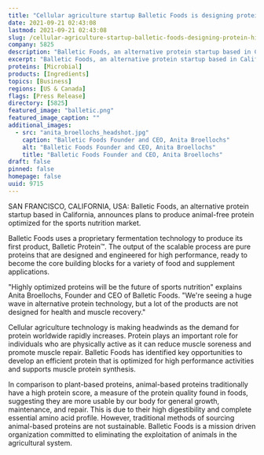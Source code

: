 ```yaml
---
title: "Cellular agriculture startup Balletic Foods is designing protein for high performance athletes"
date: 2021-09-21 02:43:08
lastmod: 2021-09-21 02:43:08
slug: /cellular-agriculture-startup-balletic-foods-designing-protein-high-performance-athletes
company: 5825
description: "Balletic Foods, an alternative protein startup based in California, announces plans to produce animal-free protein optimized for the sports nutrition market."
excerpt: "Balletic Foods, an alternative protein startup based in California, announces plans to produce animal-free protein optimized for the sports nutrition market."
proteins: [Microbial]
products: [Ingredients]
topics: [Business]
regions: [US & Canada]
flags: [Press Release]
directory: [5825]
featured_image: "balletic.png"
featured_image_caption: ""
additional_images:
  - src: "anita_broellochs_headshot.jpg"
    caption: "Balletic Foods Founder and CEO, Anita Broellochs"
    alt: "Balletic Foods Founder and CEO, Anita Broellochs"
    title: "Balletic Foods Founder and CEO, Anita Broellochs"
draft: false
pinned: false
homepage: false
uuid: 9715
---
```

SAN FRANCISCO, CALIFORNIA, USA: Balletic Foods, an alternative protein
startup based in California, announces plans to produce animal-free
protein optimized for the sports nutrition market.

Balletic Foods uses a proprietary fermentation technology to produce its
first product, Balletic Protein™. The output of the scalable process are
pure proteins that are designed and engineered for high performance,
ready to become the core building blocks for a variety of food and
supplement applications.

"Highly optimized proteins will be the future of sports nutrition"
explains Anita Broellochs, Founder and CEO of Balletic Foods. "We're
seeing a huge wave in alternative protein technology, but a lot of the
products are not designed for health and muscle recovery."

Cellular agriculture technology is making headwinds as the demand for
protein worldwide rapidly increases. Protein plays an important role for
individuals who are physically active as it can reduce muscle soreness
and promote muscle repair. Balletic Foods has identified key
opportunities to develop an efficient protein that is optimized for high
performance activities and supports muscle protein synthesis.

In comparison to plant-based proteins, animal-based proteins
traditionally have a high protein score, a measure of the protein
quality found in foods, suggesting they are more usable by our body for
general growth, maintenance, and repair. This is due to their high
digestibility and complete essential amino acid profile. However,
traditional methods of sourcing animal-based proteins are not
sustainable. Balletic Foods is a mission driven organization committed
to eliminating the exploitation of animals in the agricultural system.
